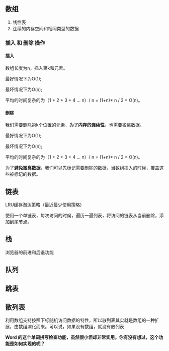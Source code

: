 ## 数组
1. 线性表
2. 连续的内存空间和相同类型的数据

### 插入 和 删除 操作

#### 插入
数组长度为n，插入第k和元素。

最好情况下为O(1);

最坏情况下为O(n);

平均的时间复杂的为（1 + 2 + 3 + 4 ... n）/ n = (1+n)* n / 2 = O(n)。 

#### 删除
我们需要删除第k个位置的元素，**为了内存的连续性**，也需要搬离数据。

最好情况下为O(1);

最坏情况下为O(n);

平均的时间复杂的为（1 + 2 + 3 + 4 ... n）/ n = (1+n)* n / 2 = O(n)。 

为了**避免搬离数据**，我们可以先标记需要删除的数据，当数组插入的时候，覆盖这些被标记的数据。


## 链表
LRU缓存淘汰策略（最近最少使用策略）

使用一个单链表，每次访问的时候，遍历一遍列表，将访问的链表从当前删除，添加到尾节点。

## 栈
浏览器的前进和后退功能

## 队列

## 跳表

## 散列表

利用数组支持按照下标随机访问数据的特性，所以散列表其实就是数组的一种扩展，由数组演化而来。可以说，如果没有数组，就没有散列表


**Word 的这个单词拼写检查功能，虽然很小但却非常实用。你有没有想过，这个功能是如何实现的呢？**
